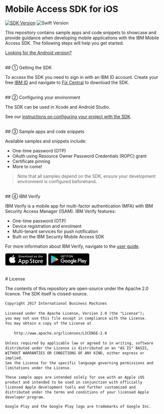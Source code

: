 # Mobile Access SDK for iOS

[![SDK Version](https://img.shields.io/badge/version-1.2.1-lightgray.svg)](https://ibm.biz/ibmsecuritymobileaccesssdk)
![Swift Version](https://img.shields.io/badge/swift-3.0-orange.svg)

This repository contains sample apps and code snippets to showcase and provide guidance when developing mobile applications with the IBM Mobile Access SDK. The following steps will help you get started.

[Looking for the Android version?](https://github.com/ibm-security/mobile-access-sdk-android)

<br/>
## ① Getting the SDK

To access the SDK you need to sign in with an IBM ID account.  Create your free [IBM ID](https://www.ibm.com/account/us-en/signup/register.html) and navigate to [Fix Central](https://ibm.biz/ibmsecuritymobileaccesssdk) to download the SDK.


<br/>
## ② Configuring your environment

The SDK can be used in Xcode and Android Studio.

See our [instructions on configuring your project with the SDK](samples/getting-the-sdk.md).

<br/>
## ③ Sample apps and code snippets

Available samples and snippets include:
- One-time password (OTP)
- OAuth using Resource Owner Password Credentials (ROPC) grant
- Certificate pinning
- More to come!

> Note that all samples depend on the SDK, ensure your development environment is configured beforehand.

<br/>
## ④ IBM Verify

IBM Verify is a mobile app for multi-factor authentication (MFA) with IBM Security Access Manager (ISAM).  IBM Verify features:
- One-time password (OTP)
- Device registration and enrolment
- Multi-tenant services for push notification
- Built on the IBM Security Mobile Access SDK

For more information about IBM Verify, navigate to the [user guide](http://www-01.ibm.com/support/docview.wss?uid=swg27048979).

[![Download on the App Store](res/download-on-the-app-store.png)](https://itunes.apple.com/au/app/ibm-verify/id1162190392?mt=8)
[![Get it on Google Play](res/get-it-on-google-play-store.png)](https://play.google.com/store/apps/details?id=com.ibm.security.verifyapp)

<br/>
# License

The contents of this repository are open-source under the Apache 2.0 licence. The SDK itself is closed-source.

```
Copyright 2017 International Business Machines

Licensed under the Apache License, Version 2.0 (the "License");
you may not use this file except in compliance with the License.
You may obtain a copy of the License at

    http://www.apache.org/licenses/LICENSE-2.0

Unless required by applicable law or agreed to in writing, software
distributed under the License is distributed on an "AS IS" BASIS,
WITHOUT WARRANTIES OR CONDITIONS OF ANY KIND, either express or implied.
See the License for the specific language governing permissions and
limitations under the License.
```

```
These sample apps are intended solely for use with an Apple iOS product and intended to be used in conjunction with officially licensed Apple development tools and further customized and distributed under the terms and conditions of your licensed Apple developer program.
```

```
Google Play and the Google Play logo are trademarks of Google Inc.
```
